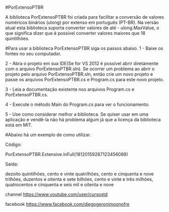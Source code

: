 #PorExtensoPTBR
 
 A biblioteca PorExtensoPTBR foi criada para facilitar
a conversão de valores numéricos binários (ulong) por 
extenso em português (PT-BR). Na versão atual esta biblioteca
suporta converter valores de até - ulong.MaxValue, o que significa
dizer que é possível converter valores maiores que 18 quintilhões.

#Para usar a biblioteca PorExtensoPTBR siga os passos abaixo.
1 - Baixe os fontes no seu computador.

2 - Abra o projeto em sua IDE(Se for VS 2012 é possível abrir diretamente com o arquivo PorExtensoPTBR.sln).
Se ocorrer um problema ao abrir o projeto pelo arquivo PorExtensoPTBR.sln, então crie um novo projeto e passe os arquivos
PorExtensoPTBR.cs e Program.cs para este novo projeto.

3 - Leia a documentação existente nos arquivos Program.cs e PorExtensoPTBR.cs.

4 - Execute o método Main do Program.cs para ver o funcionamento.

5 - Use como considerar melhor a biblioteca. Se quiser usar em uma aplicação e vendê-la 
não há problema algum já que a licença da biblioteca está em MIT.

#Abaixo há um exemplo de como utilizar.

Código:

PorExtensoPTBR.Extensive.InFull(18120159287123456089)

Saída:
 
dezoito quintilhões, 
cento e vinte quatrilhões, 
cento e cinquenta e nove trilhões, 
duzentos e oitenta e sete bilhões, 
cento e vinte e três milhões, 
quatrocentos e cinquenta e seis mil e oitenta e nove

channel https://www.youtube.com/user/cursostd

facebook https://www.facebook.com/diegogeronimoonofre
